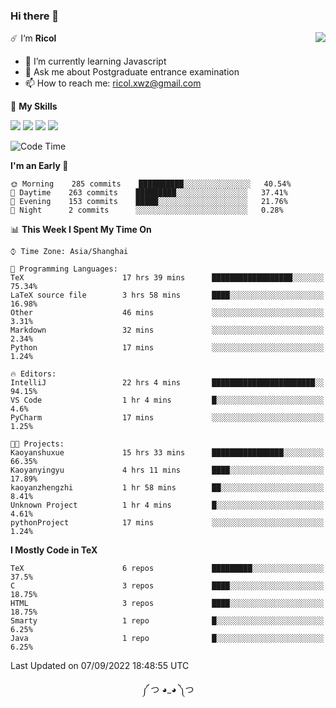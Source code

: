 ### Hi there 👋

<a href="#">
  <img align="right" src="https://github-readme-stats.vercel.app/api?username=Ricolxwz&count_private=true&show_icons=true&theme=prussian" />
</a>

☄️ I‘m **Ricol**

- 🌱 I’m currently learning Javascript
- 💬 Ask me about Postgraduate entrance examination
- 📫 How to reach me: ricol.xwz@gmail.com

🌟 **My Skills**

![](https://img.shields.io/badge/-Git-000000?style=flat-square&logo=git&logoColor=fff)
![](https://img.shields.io/badge/-C-3e74a2?style=flat-square&logo=C&logoColor=fff)
![](https://img.shields.io/badge/-Python-4fc08d?style=flat-square&logo=python&logoColor=fff)
![](https://img.shields.io/badge/-java-ffa500?style=flat-square&logo=java&logoColor=fff)

<!--START_SECTION:waka-->
![Code Time](http://img.shields.io/badge/Code%20Time-308%20hrs%203%20mins-blue)

**I'm an Early 🐤** 

```text
🌞 Morning    285 commits    ██████████░░░░░░░░░░░░░░░   40.54% 
🌆 Daytime    263 commits    █████████░░░░░░░░░░░░░░░░   37.41% 
🌃 Evening    153 commits    █████░░░░░░░░░░░░░░░░░░░░   21.76% 
🌙 Night      2 commits      ░░░░░░░░░░░░░░░░░░░░░░░░░   0.28%

```


📊 **This Week I Spent My Time On** 

```text
⌚︎ Time Zone: Asia/Shanghai

💬 Programming Languages: 
TeX                      17 hrs 39 mins      ██████████████████░░░░░░░   75.34% 
LaTeX source file        3 hrs 58 mins       ████░░░░░░░░░░░░░░░░░░░░░   16.98% 
Other                    46 mins             ░░░░░░░░░░░░░░░░░░░░░░░░░   3.31% 
Markdown                 32 mins             ░░░░░░░░░░░░░░░░░░░░░░░░░   2.34% 
Python                   17 mins             ░░░░░░░░░░░░░░░░░░░░░░░░░   1.24%

🔥 Editors: 
IntelliJ                 22 hrs 4 mins       ███████████████████████░░   94.15% 
VS Code                  1 hr 4 mins         █░░░░░░░░░░░░░░░░░░░░░░░░   4.6% 
PyCharm                  17 mins             ░░░░░░░░░░░░░░░░░░░░░░░░░   1.25%

🐱‍💻 Projects: 
Kaoyanshuxue             15 hrs 33 mins      ████████████████░░░░░░░░░   66.35% 
Kaoyanyingyu             4 hrs 11 mins       ████░░░░░░░░░░░░░░░░░░░░░   17.89% 
kaoyanzhengzhi           1 hr 58 mins        ██░░░░░░░░░░░░░░░░░░░░░░░   8.41% 
Unknown Project          1 hr 4 mins         █░░░░░░░░░░░░░░░░░░░░░░░░   4.61% 
pythonProject            17 mins             ░░░░░░░░░░░░░░░░░░░░░░░░░   1.24%

```

**I Mostly Code in TeX** 

```text
TeX                      6 repos             █████████░░░░░░░░░░░░░░░░   37.5% 
C                        3 repos             ████░░░░░░░░░░░░░░░░░░░░░   18.75% 
HTML                     3 repos             ████░░░░░░░░░░░░░░░░░░░░░   18.75% 
Smarty                   1 repo              █░░░░░░░░░░░░░░░░░░░░░░░░   6.25% 
Java                     1 repo              █░░░░░░░░░░░░░░░░░░░░░░░░   6.25%

```



 Last Updated on 07/09/2022 18:48:55 UTC
<!--END_SECTION:waka-->

<div align="center">
༼ つ ◕_◕ ༽つ
</div>
